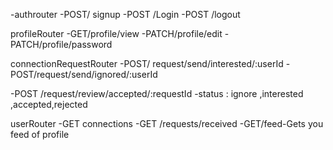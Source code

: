-authrouter
-POST/ signup
-POST /Login
-POST /logout

profileRouter
-GET/profile/view
-PATCH/profile/edit
-PATCH/profile/password

connectionRequestRouter
-POST/ request/send/interested/:userId
-POST/request/send/ignored/:userId


-POST /request/review/accepted/:requestId
-status : ignore ,interested ,accepted,rejected


userRouter
-GET connections
-GET /requests/received
-GET/feed-Gets you feed of profile


